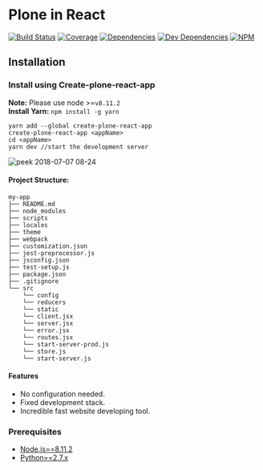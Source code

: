 # Plone in React

[![Build Status](https://travis-ci.org/plone/plone-react.svg?branch=master)](https://travis-ci.org/plone/plone-react)
[![Coverage](https://img.shields.io/coveralls/plone/plone-react.svg)](https://coveralls.io/github/plone/plone-react)
[![Dependencies](https://img.shields.io/david/plone/plone-react.svg)](https://github.com/plone/plone-react/blob/master/package.json)
[![Dev Dependencies](https://img.shields.io/david/dev/plone/plone-react.svg)](https://github.com/plone/plone-react/blob/master/package.json)
[![NPM](https://img.shields.io/npm/v/@plone/plone-react.svg)](https://www.npmjs.com/package/@plone/plone-react)

## Installation
### Install using Create-plone-react-app
<b>Note:</b> Please use node >=`v8.11.2` <br/>
<b>Install Yarn:</b> `npm install -g yarn`
```
yarn add --global create-plone-react-app
create-plone-react-app <appName>
cd <appName>
yarn dev //start the development server
```
![peek 2018-07-07 08-24](https://user-images.githubusercontent.com/22280901/42406154-b3304600-81bf-11e8-8617-9890db5b8378.gif)

#### Project Structure:

```
my-app
├── README.md
├── node_modules
├── scripts
├── locales
├── theme
├── webpack
├── customization.json
├── jest-preprocessor.js
├── jsconfig.json
├── test-setup.js
├── package.json
├── .gitignore
└── src
    └── config
    └── reducers
    └── static
    └── client.jsx
    └── server.jsx
    └── error.jsx
    └── routes.jsx
    └── start-server-prod.js
    └── store.js
    └── start-server.js

```
#### Features
- No configuration needed.
- Fixed development stack.
- Incredible fast website developing tool.

### Prerequisites

* [Node.js==8.11.2](https://nodejs.org/)
* [Python==2.7.x](https://python.org/)